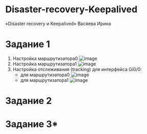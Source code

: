 # Disaster-recovery-Keepalived
«Disaster recovery и Keepalived» Васяева Ирина
# Задание 1
1. Настройка маршрутизатора0
![image](https://github.com/user-attachments/assets/bc622a9d-cd18-40c2-acc7-69bca0da0119)
2. Настройка маршрутизатора1
![image](https://github.com/user-attachments/assets/772e0da5-2ab4-4bf9-a74b-a81a0eb5d701)
3. Настройка отслеживания (tracking) для интерфейса Gi0/0:
   - для маршрутизатора0
![image](https://github.com/user-attachments/assets/909e5f48-e4db-4bf3-bd23-04db70fd46ec)
   - для маршрутизатора1
![image](https://github.com/user-attachments/assets/f6130780-90c2-4f24-b1e2-a0459a7f15f1)

# Задание 2
# Задание 3*

